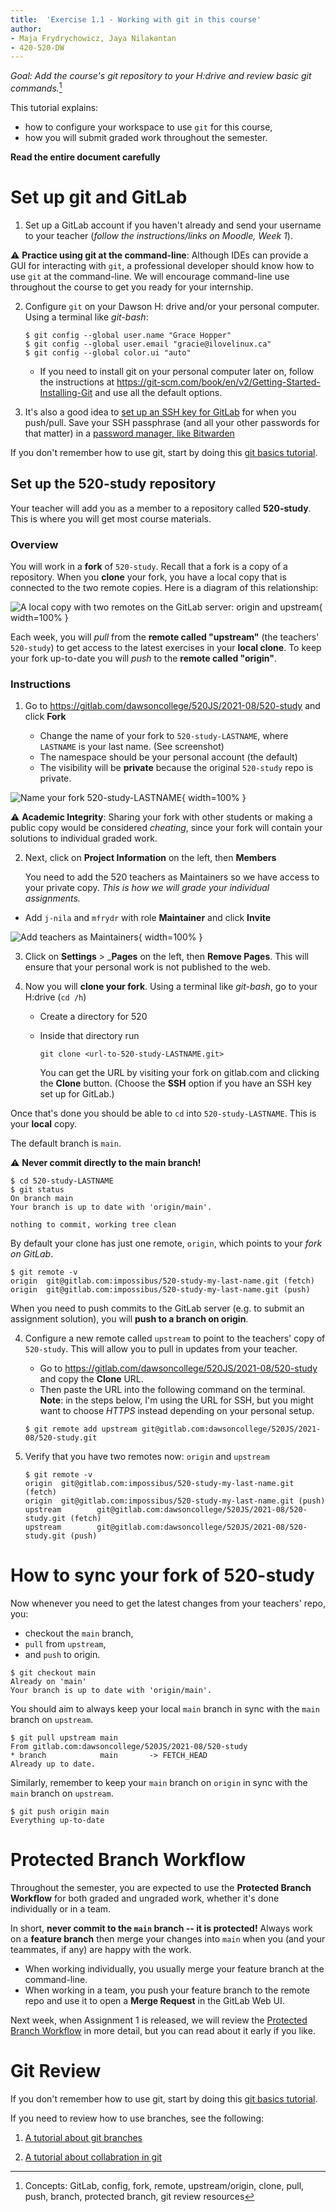 ```yaml
---
title:  'Exercise 1.1 - Working with git in this course'
author:
- Maja Frydrychowicz, Jaya Nilakantan
- 420-520-DW
---
```


[^keywords]: Concepts: GitLab, config, fork, remote, upstream/origin, clone, pull, push, branch, protected branch, git review resources

_Goal: Add the course's git repository to your H:drive and review basic git commands._[^keywords]

This tutorial explains:

* how to configure your workspace to use `git` for this course,
* how you will submit graded work throughout the semester.

__Read the entire document carefully__

# Set up git and GitLab

1.  Set up a GitLab account if you haven't already and send your username to your
    teacher (_follow the instructions/links on Moodle, Week 1_).

⚠️ __Practice using git at the command-line__: Although IDEs can provide a GUI
for interacting with `git`, a professional developer should know how to use `git`
at the command-line. We will encourage command-line use throughout the course
to get you ready for your internship.

2.  Configure `git` on your Dawson H: drive and/or your personal computer. 
    Using a terminal like _git-bash_:

    ```
    $ git config --global user.name "Grace Hopper"
    $ git config --global user.email "gracie@ilovelinux.ca"
    $ git config --global color.ui "auto"
    ```

    * If you need to install git on your personal computer later on, follow the 
      instructions
      at <https://git-scm.com/book/en/v2/Getting-Started-Installing-Git> and use 
      all the default options.

3.  It's also a good idea to [set up an SSH key for GitLab](https://gitlab.com/-/profile/keys) 
    for when you push/pull. Save your SSH passphrase (and all your other passwords for that matter)
    in a [password manager, like Bitwarden](https://bitwarden.com/)

If you don't remember how to use git, start by doing this [git basics tutorial](https://gitlab.com/dawsoncollege/520JS/2021-08/all/git-tutorials/-/blob/master/01_basics.md).

## Set up the 520-study repository

Your teacher will add you as a member to a repository called __520-study__.
This is where you will get most course materials.

### Overview

You will work in a __fork__ of `520-study`. Recall that a fork is a copy of a
repository. When you __clone__ your fork, you have a local copy that is
connected to the two remote copies. Here is a diagram of this relationship:

![A local copy with two remotes on the GitLab server: origin and upstream](assets/git-fork-origin-upstream.png){ width=100% }

Each week, you will _pull_ from the  __remote called "upstream"__ 
(the teachers' `520-study`) to get access to the latest exercises in your 
__local clone__. To keep your fork up-to-date you will 
_push_ to the __remote called "origin"__. 

### Instructions

1.  Go to <https://gitlab.com/dawsoncollege/520JS/2021-08/520-study> and click __Fork__

    * Change the name of your fork to `520-study-LASTNAME`, where `LASTNAME` is your last name.
      (See screenshot)
    * The namespace should be your personal account (the default)
    * The visibility will be __private__ because the original `520-study` repo
      is private.

![Name your fork 520-study-LASTNAME](assets/gitlab-fork-screenshot.png){ width=100% }

⚠️ __Academic Integrity__: Sharing your fork with other students or making a 
public copy would be considered _cheating_, since your fork will contain your
solutions to individual graded work.

2. Next, click on __Project Information__ on the left, then __Members__ 

   You need to add the 520 teachers as Maintainers so we have access to
   your private copy. _This is how we will grade your individual assignments._

  * Add `j-nila` and `mfrydr` with role __Maintainer__ and click __Invite__

![Add teachers as Maintainers](assets/gitlab-members-screenshot.png){ width=100% }

3. Click on __Settings__ > ___Pages__ on the left, then __Remove Pages__. This will ensure that your personal work is not published to the web.

4.  Now you will __clone your fork__. Using a terminal like _git-bash_, 
    go to your H:drive (`cd /h`)

    * Create a directory for 520
    * Inside that directory run 
    
      ```
      git clone <url-to-520-study-LASTNAME.git>
      ```

      You can get the URL by visiting your fork on gitlab.com and clicking the
      __Clone__ button. (Choose the __SSH__ option if you have an SSH key set
      up for GitLab.)

Once that's done you should be able to `cd` into `520-study-LASTNAME`. This is 
your __local__ copy. 

The default branch is `main`. 

⚠️ __Never commit directly to the main branch!__

```
$ cd 520-study-LASTNAME
$ git status
On branch main
Your branch is up to date with 'origin/main'.

nothing to commit, working tree clean
```

By default your clone has just one remote, `origin`, which points to your
_fork on GitLab_.

```
$ git remote -v
origin  git@gitlab.com:impossibus/520-study-my-last-name.git (fetch)
origin  git@gitlab.com:impossibus/520-study-my-last-name.git (push)
```

When you need to push commits to the GitLab server (e.g. to submit an assignment
solution), you will __push to a branch on origin__.

4.  Configure a new remote called `upstream` to point to the teachers' copy of
    `520-study`. This will allow you to pull in updates from your teacher.

    * Go to <https://gitlab.com/dawsoncollege/520JS/2021-08/520-study> and copy
      the __Clone__ URL.
    * Then paste the URL into the following command on the terminal.
      __Note__: in the steps below, I'm using the URL for SSH, but you might 
      want to choose _HTTPS_ instead depending on your personal setup.

    ```
    $ git remote add upstream git@gitlab.com:dawsoncollege/520JS/2021-08/520-study.git
    ```

5.  Verify that you have two remotes now: `origin` and `upstream`

    ```
    $ git remote -v
    origin  git@gitlab.com:impossibus/520-study-my-last-name.git (fetch)
    origin  git@gitlab.com:impossibus/520-study-my-last-name.git (push)
    upstream        git@gitlab.com:dawsoncollege/520JS/2021-08/520-study.git (fetch)
    upstream        git@gitlab.com:dawsoncollege/520JS/2021-08/520-study.git (push)
    ```

# How to sync your fork of 520-study

Now whenever you need to get the latest changes from your teachers' repo,
you:

* checkout the `main` branch, 
* `pull` from `upstream`, 
* and `push` to origin.

```
$ git checkout main
Already on 'main'
Your branch is up to date with 'origin/main'.
```

You should aim to always keep your local `main` branch in sync with the `main`
branch on `upstream`.

```
$ git pull upstream main
From gitlab.com:dawsoncollege/520JS/2021-08/520-study
* branch            main       -> FETCH_HEAD
Already up to date.
```

Similarly, remember to keep your `main` branch on `origin` in sync 
with the `main` branch on `upstream`.

```
$ git push origin main
Everything up-to-date
```

# Protected Branch Workflow

Throughout the semester, you are expected to use the __Protected Branch Workflow__
for both graded and ungraded work, whether it's done individually or in a team.

In short, __never commit to the `main` branch -- it is protected!__
Always work on a __feature branch__ then merge your changes into `main`
when you (and your teammates, if any) are happy with the work. 

* When working individually, you usually merge your feature branch at the command-line.
* When working in a team, you push your feature branch to the remote repo and use
  it to open a __Merge Request__ in the GitLab Web UI.

Next week, when Assignment 1 is released, we will review the 
[Protected Branch Workflow](https://gitlab.com/dawsoncollege/520JS/2021-08/all/git-tutorials/-/blob/master/protected_branch_workflow.md) 
in more detail, but you can read about it early if you like.

# Git Review

If you don't remember how to use git, start by doing this [git basics tutorial](https://gitlab.com/dawsoncollege/520JS/2021-08/all/git-tutorials/-/blob/master/01_basics.md).

If you need to review how to use branches, see the following:

1. [A tutorial about git branches](https://gitlab.com/dawsoncollege/520JS/2021-08/all/git-tutorials/-/blob/master/02_mistakes_branches.md)

2. [A tutorial about collabration in git](https://gitlab.com/dawsoncollege/520JS/2021-08/all/git-tutorials/-/blob/master/03_collaboration.md)
